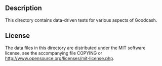 Description
------------

This directory contains data-driven tests for various aspects of Goodcash.

License
--------

The data files in this directory are distributed under the MIT software
license, see the accompanying file COPYING or
http://www.opensource.org/licenses/mit-license.php.

